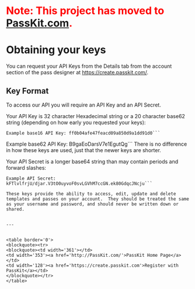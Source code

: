 # <font color='#ff0000'>Note: This project has moved to <a href='https://passkit.com/documentation/'>PassKit.com</a>.</font> #

# Obtaining your keys #

You can request your API Keys from the Details tab from the account section of the pass designer at https://create.passkit.com/.

## Key Format ##

To access our API you will require an API Key and an API Secret.

Your API Key is 32 character Hexadecimal string or a 20 character base62 string (depending on how early you requested your keys):

```
Example base16 API Key: ff0b04afe47feacd09a850d9a1dd91d0```
```
Example base62 API Key: B9gaEoDarsV7e1EgutQg```
There is no difference in how these keys are used, just that the newer keys are shorter.

Your API Secret is a longer base64 string than may contain periods and forward slashes:

```
Example API Secret: kFTlvlfrjU/djar.V3tO0uyvoF0svLGVhM7ccGN.ek80GdqcJNcju```

These keys provide the ability to access, edit, update and delete templates and passes on your account.  They should be treated the same as your username and password, and should never be written down or shared.


---


<table border='0'>
<blockquote><tr>
<blockquote><td width='361'></td>
<td width='353'><a href='http://PassKit.com/'>PassKit Home Page</a></td>
<td width='128'><a href='https://create.passkit.com'>Register with PassKit</a></td>
</blockquote></tr>
</table>